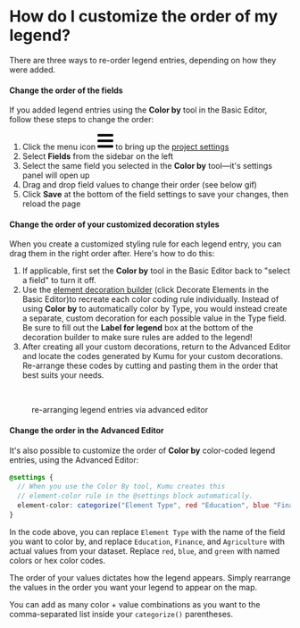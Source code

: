 # How do I customize the order of my legend?

There are three ways to re-order legend entries, depending on how they were added.&#x20;

#### Change the order of the fields

If you added legend entries using the **Color by** tool in the Basic Editor, follow these steps to change the order:

1. Click the menu icon ![](../icons/bars.svg) to bring up the [project settings](../overview/settings.md#project-settings)
2. Select **Fields** from the sidebar on the left
3. Select the same field you selected in the **Color by** tool—it's settings panel will open up
4. Drag and drop field values to change their order (see below gif)
5. Click **Save** at the bottom of the field settings to save your changes, then reload the page

#### Change the order of your customized decoration styles

When you create a customized styling rule for each legend entry, you can drag them in the right order after. Here's how to do this:

1. If applicable, first set the **Color by** tool in the Basic Editor back to "select a field" to turn it off.
2. Use the [element decoration builder](../guides/data-driven-decorations.md#use-decoration-builders-to-create-custom-decorations) (click Decorate Elements in the Basic Editor)to recreate each color coding rule individually. Instead of using **Color by** to automatically color by Type, you would instead create a separate, custom decoration for each possible value in the Type field. Be sure to fill out the **Label for legend** box at the bottom of the decoration builder to make sure rules are added to the legend!
3. After creating all your custom decorations, return to the Advanced Editor and locate the codes generated by Kumu for your custom decorations. Re-arrange these codes by cutting and pasting them in the order that best suits your needs.

<figure><img src="../.gitbook/assets/re-ordering legeng entry via AE.gif" alt="" width="563"><figcaption><p>re-arranging legend entries via advanced editor</p></figcaption></figure>

#### Change the order in the Advanced Editor

It's also possible to customize the order of **Color by** color-coded legend entries, using the Advanced Editor:

```scss
@settings {
  // When you use the Color By tool, Kumu creates this 
  // element-color rule in the @settings block automatically.
  element-color: categorize("Element Type", red "Education", blue "Finance", green "Agriculture");
}
```

In the code above, you can replace `Element Type` with the name of the field you want to color by, and replace `Education`, `Finance`, and `Agriculture` with actual values from your dataset. Replace `red`, `blue`, and `green` with named colors or hex color codes.

The order of your values dictates how the legend appears. Simply rearrange the values in the order you want your legend to appear on the map.

You can add as many color + value combinations as you want to the comma-separated list inside your `categorize()` parentheses.
